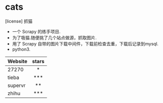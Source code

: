 # cats

[license]
抓猫

+ 一个 Scrapy 的练手项目.
+ 为了吸猫.随便挑了几个站点做源，抓取图片.
+ 用了 Scrapy 自带的图片下载中间件，下载前检查去重，下载后记录到mysql.
+ python3.

| Website | stars |
| ------- | :---: |
| 27270   | * |
|tieba    | *** |
| supervr | ** |
|zhihu    | *** |
